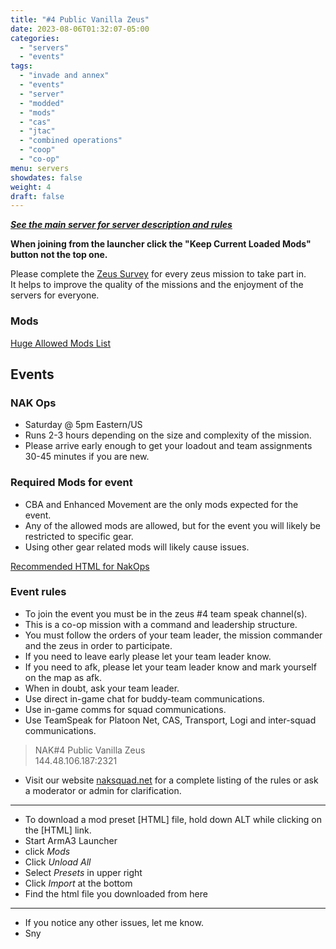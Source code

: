 ```yaml
---
title: "#4 Public Vanilla Zeus"
date: 2023-08-06T01:32:07-05:00
categories:
  - "servers"
  - "events"
tags:
  - "invade and annex"
  - "events"
  - "server"
  - "modded"
  - "mods"
  - "cas"
  - "jtac"
  - "combined operations"
  - "coop"
  - "co-op"
menu: servers
showdates: false
weight: 4
draft: false
---
```

[***See the main server for server description and rules***](https://www.naksquad.net/servers/ourservers/)
<!-- more -->
**When joining from the launcher click the "Keep Current Loaded Mods" button not the top one.**

Please complete the [Zeus Survey](https://forms.gle/aHSDdsxMVZQkLcaZ7) for every zeus mission to take part in. \
It helps to improve the quality of the missions and the enjoyment of the servers for everyone.
### Mods
[Huge Allowed Mods List](https://www.naksquad.net/mods/approved-mods/)

## Events

### NAK Ops
- Saturday @ 5pm Eastern/US
- Runs 2-3 hours depending on the size and complexity of the mission. 
- Please arrive early enough to get your loadout and team assignments 30-45 minutes if you are new.

### Required Mods for event

 - CBA and Enhanced Movement are the only mods expected for the event.
 - Any of the allowed mods are allowed, but for the event you will likely be restricted to specific gear.
 - Using other gear related mods will likely cause issues.

 [Recommended HTML for NakOps](/PRESETS/Nak_Ops_Vanilla.html)

### Event rules

- To join the event you must be in the zeus #4 team speak channel(s).
- This is a co-op mission with a command and leadership structure. 
- You must follow the orders of your team leader, the mission commander and the zeus in order to participate.
- If you need to leave early please let your team leader know.
- If you need to afk, please let your team leader know and mark yourself on the map as afk.
- When in doubt, ask your team leader.
- Use direct in-game chat for buddy-team communications.
- Use in-game comms for squad communications.
- Use TeamSpeak for Platoon Net, CAS, Transport, Logi and inter-squad communications.

> NAK#4 Public Vanilla Zeus \
 144.48.106.187:2321
 
- Visit our website [naksquad.net](https://naksquad.net) for a complete listing of the rules or ask a moderator or admin for clarification.
---
- To download a mod preset [HTML] file, hold down ALT while clicking on the [HTML] link.
- Start ArmA3 Launcher
- click <i>Mods</i>
- Click <i>Unload All</i>
- Select <i>Presets</i> in upper right
- Click <i>Import</i> at the bottom
- Find the html file you downloaded from here
---
- If you notice any other issues, let me know.
- Sny

